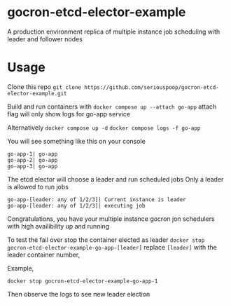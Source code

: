 # gocron-etcd-elector-example

A production environment replica of multiple instance job scheduling with leader and follower nodes

# Usage

Clone this repo
`git clone https://github.com/seriouspoop/gocron-etcd-elector-example.git`

Build and run containers with
`docker compose up --attach go-app`
attach flag will only show logs for go-app service

Alternatively
`docker compose up -d`
`docker compose logs -f go-app`

You will see something like this on your console

```
go-app-1| go-app
go-app-2| go-app
go-app-3| go-app
```

The etcd elector will choose a leader and run scheduled jobs
Only a leader is allowed to run jobs

```
go-app-[leader: any of 1/2/3]| Current instance is leader
go-app-[leader: any of 1/2/3]| executing job
```

Congratulations, you have your multiple instance gocron jon schedulers with high availibility up and running

To test the fail over stop the container elected as leader
`docker stop gocron-etcd-elector-example-go-app-[leader]`
replace `[leader]` with the leader container number,

Example,

```
docker stop gocron-etcd-elector-example-go-app-1
```

Then observe the logs to see new leader election
